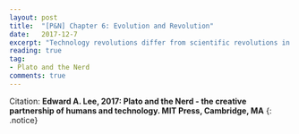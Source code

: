 ```yaml
---
layout: post
title:  "[P&N] Chapter 6: Evolution and Revolution"
date:   2017-12-7
excerpt: "Technology revolutions differ from scientific revolutions in that paradigms appear and disappear much more rapidly; New paradigms do not necessarily replace old ones; The crises that trigger new paradigms do not arises so much from the discovery of anomalies but rather from increasing complexity and technology-driven opportunity..."
reading: true
tag:
- Plato and the Nerd
comments: true
---
```

Citation: **Edward A. Lee, 2017: Plato and the Nerd - the creative partnership of humans and technology. MIT Press, Cambridge, MA**
{: .notice}